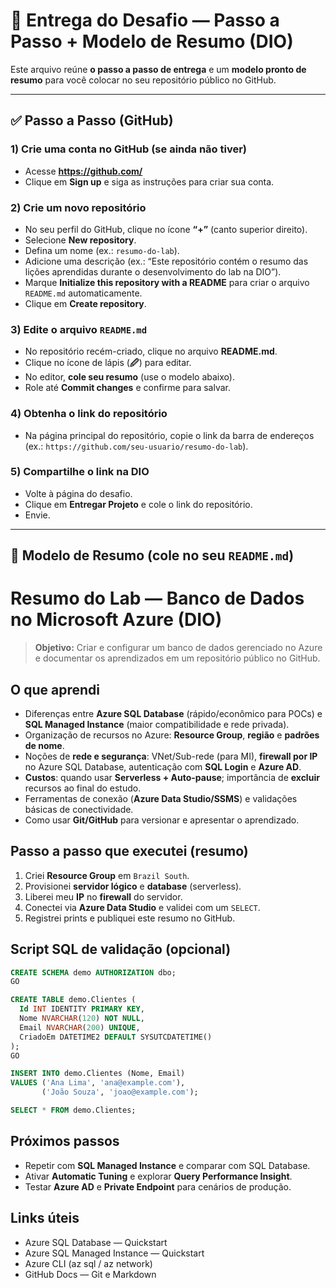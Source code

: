 # 🧭 Entrega do Desafio — Passo a Passo + Modelo de Resumo (DIO)

Este arquivo reúne **o passo a passo de entrega** e um **modelo pronto de resumo** para você colocar no seu repositório público no GitHub.

---

## ✅ Passo a Passo (GitHub)

### 1) Crie uma conta no GitHub (se ainda não tiver)
- Acesse **https://github.com/**
- Clique em **Sign up** e siga as instruções para criar sua conta.

### 2) Crie um novo repositório
- No seu perfil do GitHub, clique no ícone **“+”** (canto superior direito).
- Selecione **New repository**.
- Defina um nome (ex.: `resumo-do-lab`).
- Adicione uma descrição (ex.: “Este repositório contém o resumo das lições aprendidas durante o desenvolvimento do lab na DIO”).  
- Marque **Initialize this repository with a README** para criar o arquivo `README.md` automaticamente.
- Clique em **Create repository**.

### 3) Edite o arquivo `README.md`
- No repositório recém-criado, clique no arquivo **README.md**.
- Clique no ícone de lápis (**🖉**) para editar.
- No editor, **cole seu resumo** (use o modelo abaixo).
- Role até **Commit changes** e confirme para salvar.

### 4) Obtenha o link do repositório
- Na página principal do repositório, copie o link da barra de endereços (ex.: `https://github.com/seu-usuario/resumo-do-lab`).

### 5) Compartilhe o link na DIO
- Volte à página do desafio.
- Clique em **Entregar Projeto** e cole o link do repositório.
- Envie.

---

## 📝 Modelo de Resumo (cole no seu `README.md`)

# Resumo do Lab — Banco de Dados no Microsoft Azure (DIO)

> **Objetivo:** Criar e configurar um banco de dados gerenciado no Azure e documentar os aprendizados em um repositório público no GitHub.

## O que aprendi
- Diferenças entre **Azure SQL Database** (rápido/econômico para POCs) e **SQL Managed Instance** (maior compatibilidade e rede privada).
- Organização de recursos no Azure: **Resource Group**, **região** e **padrões de nome**.
- Noções de **rede e segurança**: VNet/Sub-rede (para MI), **firewall por IP** no Azure SQL Database, autenticação com **SQL Login** e **Azure AD**.
- **Custos**: quando usar **Serverless + Auto-pause**; importância de **excluir** recursos ao final do estudo.
- Ferramentas de conexão (**Azure Data Studio/SSMS**) e validações básicas de conectividade.
- Como usar **Git/GitHub** para versionar e apresentar o aprendizado.

## Passo a passo que executei (resumo)
1. Criei **Resource Group** em `Brazil South`.
2. Provisionei **servidor lógico** e **database** (serverless).
3. Liberei meu **IP** no **firewall** do servidor.
4. Conectei via **Azure Data Studio** e validei com um `SELECT`.
5. Registrei prints e publiquei este resumo no GitHub.

## Script SQL de validação (opcional)
```sql
CREATE SCHEMA demo AUTHORIZATION dbo;
GO

CREATE TABLE demo.Clientes (
  Id INT IDENTITY PRIMARY KEY,
  Nome NVARCHAR(120) NOT NULL,
  Email NVARCHAR(200) UNIQUE,
  CriadoEm DATETIME2 DEFAULT SYSUTCDATETIME()
);
GO

INSERT INTO demo.Clientes (Nome, Email)
VALUES ('Ana Lima', 'ana@example.com'),
       ('João Souza', 'joao@example.com');

SELECT * FROM demo.Clientes;
```

## Próximos passos
- Repetir com **SQL Managed Instance** e comparar com SQL Database.
- Ativar **Automatic Tuning** e explorar **Query Performance Insight**.
- Testar **Azure AD** e **Private Endpoint** para cenários de produção.

## Links úteis
- Azure SQL Database — Quickstart  
- Azure SQL Managed Instance — Quickstart  
- Azure CLI (az sql / az network)  
- GitHub Docs — Git e Markdown  

